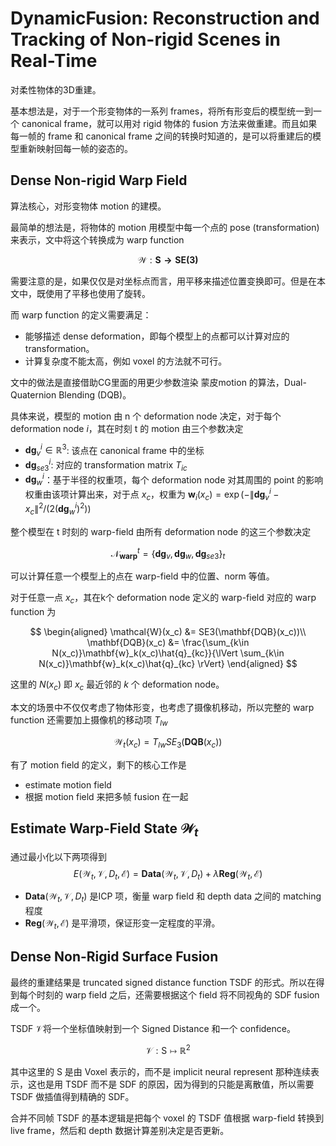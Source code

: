 # DynamicFusion: Reconstruction and Tracking of Non-rigid Scenes in Real-Time
对柔性物体的3D重建。

基本想法是，对于一个形变物体的一系列 frames，将所有形变后的模型统一到一个 canonical frame，就可以用对 rigid 物体的 fusion 方法来做重建。而且如果每一帧的 frame 和 canonical frame 之间的转换时知道的，是可以将重建后的模型重新映射回每一帧的姿态的。

## Dense Non-rigid Warp Field
算法核心，对形变物体 motion 的建模。

最简单的想法是，将物体的 motion 用模型中每一个点的 pose (transformation) 来表示，文中将这个转换成为 warp function

$$\mathcal{W}:\mathbf{S\rightarrow SE(3)}$$

需要注意的是，如果仅仅是对坐标点而言，用平移来描述位置变换即可。但是在本文中，既使用了平移也使用了旋转。

而 warp function 的定义需要满足：
- 能够描述 dense deformation，即每个模型上的点都可以计算对应的 transformation。
- 计算复杂度不能太高，例如 voxel 的方法就不可行。

文中的做法是直接借助CG里面的用更少参数渲染 蒙皮motion 的算法，Dual-Quaternion Blending (DQB)。

具体来说，模型的 motion 由 n 个 deformation node 决定，对于每个 deformation node $i$，其在时刻 t 的 motion 由三个参数决定
- $\mathbf{dg}_v^i\in \mathbb{R}^3$: 该点在 canonical frame 中的坐标
- $\mathbf{dg}_{se3}^i$: 对应的 transformation matrix $T_{ic}$
- $\mathbf{dg}_{w}^i$：基于半径的权重项，每个 deformation node 对其周围的 point 的影响权重由该项计算出来，对于点 $x_c$，权重为 $\mathbf{w}_i(x_c) = \exp(-\lVert \mathbf{dg}_v^i-x_c \rVert^2/(2(\mathbf{dg}_w^i)^2))$

整个模型在 t 时刻的 warp-field 由所有 deformation node 的这三个参数决定

$$\mathcal{N}_{\mathbf{warp}}^t = \{\mathbf{dg}_v, \mathbf{dg}_w, \mathbf{dg}_{se3}\}_t$$

可以计算任意一个模型上的点在 warp-field 中的位置、norm 等值。

对于任意一点 $x_c$，其在k个 deformation node 定义的 warp-field 对应的 warp function 为

$$
\begin{aligned}
    \mathcal{W}(x_c) &= SE3(\mathbf{DQB}(x_c))\\
    \mathbf{DQB}(x_c) &= \frac{\sum_{k\in N(x_c)}\mathbf{w}_k(x_c)\hat{q}_{kc}}{\lVert \sum_{k\in N(x_c)}\mathbf{w}_k(x_c)\hat{q}_{kc} \rVert} 
\end{aligned}
$$

这里的 $N(x_c)$ 即 $x_c$ 最近邻的 $k$ 个 deformation node。

本文的场景中不仅仅考虑了物体形变，也考虑了摄像机移动，所以完整的 warp function 还需要加上摄像机的移动项 $T_{lw}$

$$\mathcal{W}_t(x_c) = T_{lw} SE_3(\mathbf{DQB}(x_c))$$

有了 motion field 的定义，剩下的核心工作是
- estimate motion field
- 根据 motion field 来把多帧 fusion 在一起

## Estimate Warp-Field State $\mathcal{W}_t$
通过最小化以下两项得到
$$
E(\mathcal{W}_t, \mathcal{V}, D_t, \mathcal{E}) = \mathbf{Data}(\mathcal{W}_t, \mathcal{V}, D_t) + \lambda\mathbf{Reg}(\mathcal{W}_t, \mathcal{E})
$$
- $\mathbf{Data}(\mathcal{W}_t, \mathcal{V}, D_t)$ 是ICP 项，衡量 warp field 和 depth data 之间的 matching 程度
- $\mathbf{Reg}(\mathcal{W}_t, \mathcal{E})$ 是平滑项，保证形变一定程度的平滑。

## Dense Non-Rigid Surface Fusion
最终的重建结果是 truncated signed distance function TSDF 的形式。所以在得到每个时刻的 warp field 之后，还需要根据这个 field 将不同视角的 SDF fusion 成一个。

TSDF $\mathcal{V}$将一个坐标值映射到一个 Signed Distance 和一个 confidence。

$$\mathcal{V}: \text{S}\mapsto\mathbb{R}^2$$

其中这里的 $\text{S}$ 是由 Voxel 表示的，而不是 implicit neural represent 那种连续表示，这也是用 TSDF 而不是 SDF 的原因，因为得到的只能是离散值，所以需要 TSDF 做插值得到精确的 SDF。

合并不同帧 TSDF 的基本逻辑是把每个 voxel 的 TSDF 值根据 warp-field 转换到 live frame，然后和 depth 数据计算差别决定是否更新。